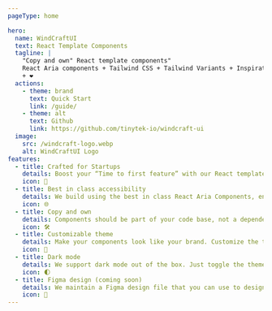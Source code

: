 ```yaml
---
pageType: home

hero:
  name: WindCraftUI
  text: React Template Components
  tagline: |
    "Copy and own" React template components"
    React Aria components + Tailwind CSS + Tailwind Variants + Inspiration by Shadcn UI
    + ❤️
  actions:
    - theme: brand
      text: Quick Start
      link: /guide/
    - theme: alt
      text: Github
      link: https://github.com/tinytek-io/windcraft-ui
  image:
    src: /windcraft-logo.webp
    alt: WindCraftUI Logo
features:
  - title: Crafted for Startups
    details: Boost your “Time to first feature” with our React template components and focus on building your product.
    icon: 🚀
  - title: Best in class accessibility
    details: We build using the best in class React Aria Components, ensuring that our components are accessible to all users.
    icon: 🌐
  - title: Copy and own
    details: Components should be part of your code base, not a dependency. Copy and own our components to make them your own.
    icon: 🛠️
  - title: Customizable theme
    details: Make your components look like your brand. Customize the theme to match your brand colors.
    icon: 🎨
  - title: Dark mode
    details: We support dark mode out of the box. Just toggle the theme to switch between light and dark mode.
    icon: 🌓
  - title: Figma design (coming soon)
    details: We maintain a Figma design file that you can use to design your components.
    icon: 📐
---
```

